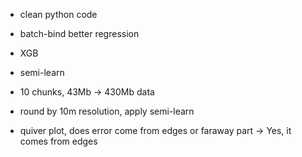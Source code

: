 

* clean python code

* batch-bind better regression

* XGB

* semi-learn

* 10 chunks, 43Mb -> 430Mb data

* round by 10m resolution, apply semi-learn

* quiver plot, does error come from edges or faraway part
    -> Yes, it comes from edges

